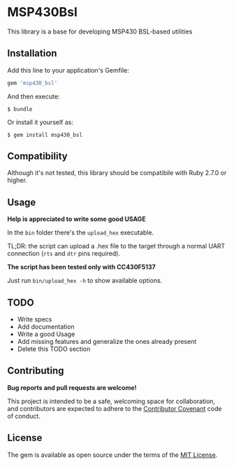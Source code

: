# MSP430Bsl

This library is a base for developing MSP430 BSL-based utilities
   
## Installation

Add this line to your application's Gemfile:

```ruby
gem 'msp430_bsl'
```

And then execute:

    $ bundle

Or install it yourself as:

    $ gem install msp430_bsl
    
## Compatibility

Although it's not tested, this library should be compatibile with Ruby 2.7.0 or higher.

## Usage

**Help is appreciated to write some good USAGE**

In the `bin` folder there's the `upload_hex` executable. 

TL;DR: the script can upload a .hex file to the target through a normal UART connection (`rts` and `dtr` pins required). 

**The script has been tested only with CC430F5137**

Just run `bin/upload_hex -h` to show available options.

## TODO

* Write specs
* Add documentation
* Write a good Usage
* Add missing features and generalize the ones already present
* Delete this TODO section

## Contributing

**Bug reports and pull requests are welcome!**

This project is intended to be a safe, welcoming space for collaboration, and contributors are expected to adhere to 
the [Contributor Covenant](contributor-covenant.org) code of conduct.


## License

The gem is available as open source under the terms of the [MIT License](http://opensource.org/licenses/MIT).

